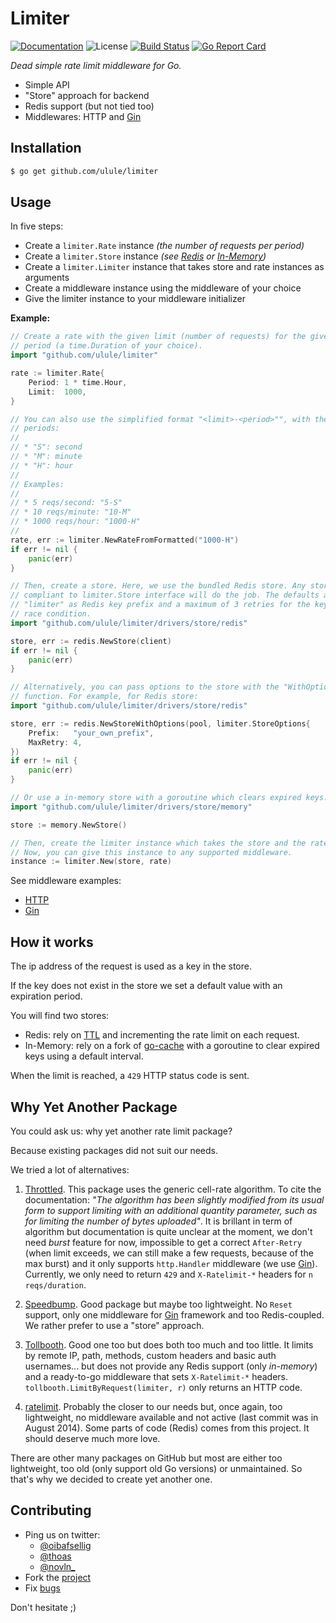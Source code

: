 # Limiter

[![Documentation][godoc-img]][godoc-url]
![License][license-img]
[![Build Status][travis-img]][travis-url]
[![Go Report Card][goreport-img]][goreport-url]

*Dead simple rate limit middleware for Go.*

* Simple API
* "Store" approach for backend
* Redis support (but not tied too)
* Middlewares: HTTP and [Gin][4]

## Installation

```bash
$ go get github.com/ulule/limiter
```

## Usage

In five steps:

* Create a `limiter.Rate` instance _(the number of requests per period)_
* Create a `limiter.Store` instance _(see [Redis](https://github.com/ulule/limiter/blob/master/drivers/store/redis/store.go) or [In-Memory](https://github.com/ulule/limiter/blob/master/drivers/store/memory/store.go))_
* Create a `limiter.Limiter` instance that takes store and rate instances as arguments
* Create a middleware instance using the middleware of your choice
* Give the limiter instance to your middleware initializer

**Example:**

```go
// Create a rate with the given limit (number of requests) for the given
// period (a time.Duration of your choice).
import "github.com/ulule/limiter"

rate := limiter.Rate{
    Period: 1 * time.Hour,
    Limit:  1000,
}

// You can also use the simplified format "<limit>-<period>"", with the given
// periods:
//
// * "S": second
// * "M": minute
// * "H": hour
//
// Examples:
//
// * 5 reqs/second: "5-S"
// * 10 reqs/minute: "10-M"
// * 1000 reqs/hour: "1000-H"
//
rate, err := limiter.NewRateFromFormatted("1000-H")
if err != nil {
    panic(err)
}

// Then, create a store. Here, we use the bundled Redis store. Any store
// compliant to limiter.Store interface will do the job. The defaults are
// "limiter" as Redis key prefix and a maximum of 3 retries for the key under
// race condition.
import "github.com/ulule/limiter/drivers/store/redis"

store, err := redis.NewStore(client)
if err != nil {
    panic(err)
}

// Alternatively, you can pass options to the store with the "WithOptions"
// function. For example, for Redis store:
import "github.com/ulule/limiter/drivers/store/redis"

store, err := redis.NewStoreWithOptions(pool, limiter.StoreOptions{
    Prefix:   "your_own_prefix",
    MaxRetry: 4,
})
if err != nil {
    panic(err)
}

// Or use a in-memory store with a goroutine which clears expired keys.
import "github.com/ulule/limiter/drivers/store/memory"

store := memory.NewStore()

// Then, create the limiter instance which takes the store and the rate as arguments.
// Now, you can give this instance to any supported middleware.
instance := limiter.New(store, rate)
```

See middleware examples:

* [HTTP](https://github.com/ulule/limiter/tree/master/examples/http/main.go)
* [Gin](https://github.com/ulule/limiter/tree/master/examples/gin/main.go)

## How it works

The ip address of the request is used as a key in the store.

If the key does not exist in the store we set a default
value with an expiration period.

You will find two stores:

* Redis: rely on [TTL](http://redis.io/commands/ttl) and incrementing the rate limit on each request.
* In-Memory: rely on a fork of [go-cache](https://github.com/patrickmn/go-cache) with a goroutine to clear expired keys using a default interval.

When the limit is reached, a `429` HTTP status code is sent.

## Why Yet Another Package

You could ask us: why yet another rate limit package?

Because existing packages did not suit our needs.

We tried a lot of alternatives:

1. [Throttled][1]. This package uses the generic cell-rate algorithm. To cite the
documentation: *"The algorithm has been slightly modified from its usual form to
support limiting with an additional quantity parameter, such as for limiting the
number of bytes uploaded"*. It is brillant in term of algorithm but
documentation is quite unclear at the moment, we don't need *burst* feature for
now, impossible to get a correct `After-Retry` (when limit exceeds, we can still
make a few requests, because of the max burst) and it only supports ``http.Handler``
middleware (we use [Gin][4]). Currently, we only need to return `429`
and `X-Ratelimit-*` headers for `n reqs/duration`.

2. [Speedbump][3]. Good package but maybe too lightweight. No `Reset` support,
only one middleware for [Gin][4] framework and too Redis-coupled. We rather
prefer to use a "store" approach.

3. [Tollbooth][5]. Good one too but does both too much and too little. It limits by
remote IP, path, methods, custom headers and basic auth usernames... but does not
provide any Redis support (only *in-memory*) and a ready-to-go middleware that sets
`X-Ratelimit-*` headers. `tollbooth.LimitByRequest(limiter, r)` only returns an HTTP
code.

4. [ratelimit][2]. Probably the closer to our needs but, once again, too
lightweight, no middleware available and not active (last commit was in August
2014). Some parts of code (Redis) comes from this project. It should deserve much
more love.

There are other many packages on GitHub but most are either too lightweight, too
old (only support old Go versions) or unmaintained. So that's why we decided to
create yet another one.

## Contributing

* Ping us on twitter:
  * [@oibafsellig](https://twitter.com/oibafsellig)
  * [@thoas](https://twitter.com/thoas)
  * [@novln_](https://twitter.com/novln_)
* Fork the [project](https://github.com/ulule/limiter)
* Fix [bugs](https://github.com/ulule/limiter/issues)

Don't hesitate ;)

[1]: https://github.com/throttled/throttled
[2]: https://github.com/r8k/ratelimit
[3]: https://github.com/etcinit/speedbump
[4]: https://github.com/gin-gonic/gin
[5]: https://github.com/didip/tollbooth

[godoc-url]: https://godoc.org/github.com/ulule/limiter
[godoc-img]: https://godoc.org/github.com/ulule/limiter?status.svg
[license-img]: https://img.shields.io/badge/license-MIT-blue.svg
[travis-url]: https://travis-ci.org/ulule/limiter
[travis-img]: https://travis-ci.org/ulule/limiter.svg?branch=master
[goreport-url]: https://goreportcard.com/report/github.com/ulule/limiter
[goreport-img]: https://goreportcard.com/badge/github.com/ulule/limiter
